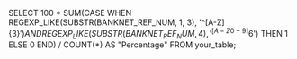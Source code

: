 SELECT
  100 * SUM(CASE WHEN REGEXP_LIKE(SUBSTR(BANKNET_REF_NUM, 1, 3), '^[A-Z]{3}$')
                AND REGEXP_LIKE(SUBSTR(BANKNET_REF_NUM, 4), '^[A-Z0-9]{6}$')
             THEN 1 ELSE 0 END) / COUNT(*) AS "Percentage"
FROM your_table;

